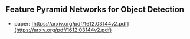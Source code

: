 
## Feature Pyramid Networks for Object Detection
- paper: [https://arxiv.org/pdf/1612.03144v2.pdf](https://arxiv.org/pdf/1612.03144v2.pdf)
